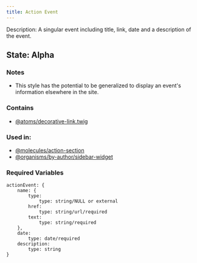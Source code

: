 ```yaml
---
title: Action Event
---
```

Description: A singular event including title, link, date and a description of the event.
## State: Alpha
### Notes
- This style has the potential to be generalized to display an event's information elsewhere in the site.
### Contains
- [@atoms/decorative-link.twig](?p=atoms-decorative-link)
### Used in:
- [@molecules/action-section](?p=molecules-action-section)
- [@organisms/by-author/sidebar-widget](?p=organisms-sidebar-widget)
### Required Variables
~~~
actionEvent: {
    name: {
        type:
            type: string/NULL or external
        href:
            type: string/url/required
        text:
            type: string/required
    },
    date:
        type: date/required
    description:
        type: string
}
~~~
